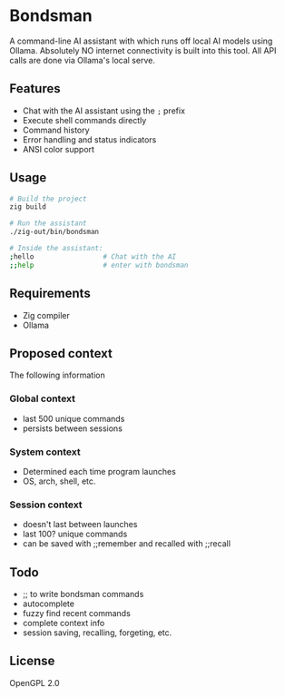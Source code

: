 # Bondsman

A command-line AI assistant with which runs off local AI models using Ollama. Absolutely NO internet connectivity is built into this tool. All API calls are done via Ollama's local serve.

## Features

- Chat with the AI assistant using the `;` prefix
- Execute shell commands directly
- Command history
- Error handling and status indicators
- ANSI color support

## Usage

```bash
# Build the project
zig build

# Run the assistant
./zig-out/bin/bondsman

# Inside the assistant:
;hello                 # Chat with the AI
;;help                 # enter with bondsman
```

## Requirements

- Zig compiler
- Ollama

## Proposed context

The following information

### Global context

- last 500 unique commands
- persists between sessions

### System context

- Determined each time program launches
- OS, arch, shell, etc.

### Session context

- doesn't last between launches
- last 100? unique commands
- can be saved with ;;remember <label> and recalled with ;;recall <label>

## Todo

- ;; to write bondsman commands
- autocomplete
- fuzzy find recent commands
- complete context info
- session saving, recalling, forgeting, etc.

## License

OpenGPL 2.0
